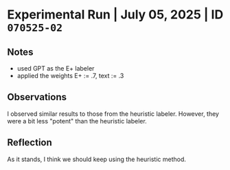 # Experimental Run | July 05, 2025 | ID `070525-02`

## Notes

- used GPT as the E+ labeler
- applied the weights E+ := .7, text := .3

## Observations

I observed similar results to those from the heuristic labeler. However, they were a bit less "potent" than the heuristic labeler.

## Reflection

As it stands, I think we should keep using the heuristic method.